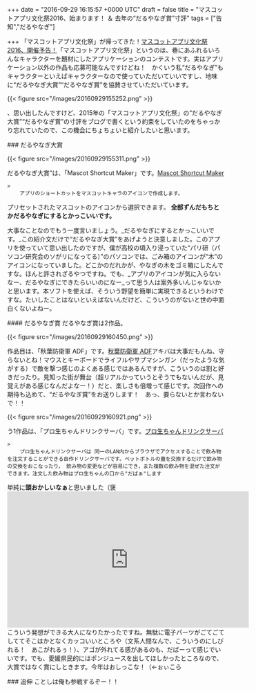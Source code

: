 
+++
date = "2016-09-29 16:15:57 +0000 UTC"
draft = false
title = "マスコットアプリ文化祭2016、始まります！ ＆ 去年の“だるやなぎ賞”寸評"
tags = ["告知","だるやなぎ"]

+++
「マスコットアプリ文化祭」が帰ってきた！[マスコットアプリ文化祭2016、開催予告！](https://mascot-apps-contest.azurewebsites.net/Posts/168)「マスコットアプリ文化祭」というのは、巷にあふれるいろんなキャラクターを題材にしたアプリケーションのコンテストです。実はアプリケーション以外の作品も応募可能なんですけどね！　かくいう私“だるやなぎ”もキャラクターといえばキャラクターなので使っていただいていいですし、地味に“だるやなぎ大賞”“だるやなぎ賞”を協賛させていただいています。

{{< figure src="/images/20160929155252.png"  >}}

、思い出したんですけど、2015年の「マスコットアプリ文化祭」の“だるやなぎ大賞”“だるやなぎ賞”の寸評をブログで書くという約束をしていたのをちゃっかり忘れていたので、この機会にちょちょいと紹介したいと思います。

<div class="section">
    ### だるやなぎ大賞
    

{{< figure src="/images/20160929155311.png"  >}}

だるやなぎ大賞”は、「Mascot Shortcut Maker」です。[Mascot Shortcut Maker](https://mascot-apps-contest.azurewebsites.net/Works/141)<br/>


    >
        アプリのショートカットをマスコットキャラのアイコンで作成します。
プリセットされたマスコットのアイコンから選択できます。
**全部ずんだもちとかだるやなぎにするとかっこいいです。**

    
大事なことなのでもう一度言いましょう。_だるやなぎにするとかっこいいです。_この紹介文だけで“だるやなぎ大賞”をあげようと決意しました。このアプリを使っていて思い出したのですが、僕が高校の頃入り浸っていた“パリ研（パソコン研究会のソがリになってる）”のパソコンでは、ごみ箱のアイコンが“木”のアイコンになっていました。どこかのだれかが、やなぎの木をゴミ箱にしたんですな。ほんと許されざるやつですね。でも、_アプリのアイコンが気に入らないなー、だるやなぎにできたらいいのになー_って思う人は案外多いんじゃないかと思います。本ソフトを使えば、そういう野望を簡単に実現できるというわけですな。たいしたことはないといえばないんだけど、こういうのがないと世の中面白くないよねー。

<div class="section">
    #### だるやなぎ賞
    だるやなぎ賞は2作品。

{{< figure src="/images/20160929160450.png"  >}}

作品目は、「秋葉防衛軍 ADF」です。[秋葉防衛軍 ADF](https://mascot-apps-contest.azurewebsites.net/Works/137)アキバは大事だもんね、守らないとね！マウスとキーボードでライフルやサブマシンガン（だったような気がする）で敵を撃つ感じのよくある感じではあるんですが、こういうのは割と好きだったり。見知った街が舞台（超リアルかっていうとそうでもないんだが、見覚えがある感じなんだよなー！）だと、楽しさも倍増って感じです。次回作への期待も込めて、“だるやなぎ賞”をお送りします！　あっ、要らないとか言わないで！！

{{< figure src="/images/20160929160921.png"  >}}

う1作品は、「プロ生ちゃんドリンクサーバ」です。[プロ生ちゃんドリンクサーバ](https://mascot-apps-contest.azurewebsites.net/Works/135)<br/>


    >
        プロ生ちゃんドリンクサーバは 同一のLAN内からブラウザでアクセスすることで飲み物を注文することができる自作ドリンクサーバです。ペットボトルの蓋を交換するだけで飲み物の交換をおこなったり， 飲み物の変更などが容易にでき，また複数の飲み物を混ぜた注文ができます。注文した飲み物はプロ生ちゃんの口から"だばぁ"します

    
単純に**頭おかしいなぁ**と思いました（褒<iframe width="560" height="315" src="https://www.youtube.com/embed/qFzuEY38zhY" frameborder="0" allowfullscreen=""></iframe>こういう発想ができる大人になりたかったですね。無駄に電子パーツがごてごてしててそこはかとなくカッコいいところや（文系人間なんで、こういうのにしびれる！　あこがれるぅ！）、アゴが外れてる感があるのも、だばーって感じでいいです。でも、愛媛県民的にはポンジュースを出してほしかったところなので、大賞ではなく賞にしときます。今年はおしっこな！（←ぉぃこら

</div>
</div>
<div class="section">
    ### 追伸
    ことしは俺も参戦するぞー！！

</div>

